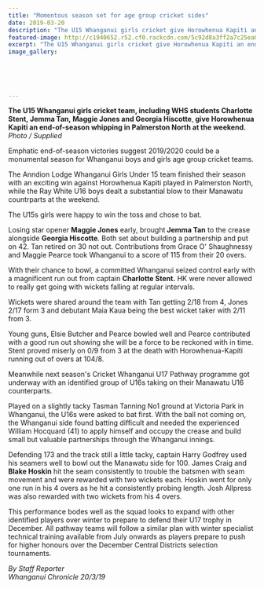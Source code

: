 ```yaml
---
title: "Momentous season set for age group cricket sides"
date: 2019-03-20
description: "The U15 Whanganui girls cricket give Horowhenua Kapiti an end-of-season whipping in Palmerston North..."
featured-image: http://c1940652.r52.cf0.rackcdn.com/5c92d8a3ff2a7c25ea00059a/U15-WU-girls-StentJonesTan-etc.20.3.19chron.jpg
excerpt: "The U15 Whanganui girls cricket give Horowhenua Kapiti an end-of-season whipping in Palmerston North at the weekend."
image_gallery:
    
    
    
    
    
---
```


<p><span><strong>The U15 Whanganui girls cricket team, including WHS students&nbsp;Charlotte Stent,&nbsp;Jemma Tan,&nbsp;</strong><span><strong>Maggie Jones and&nbsp;</strong><span><strong>Georgia Hiscotte</strong>,</span></span><strong>&nbsp;give Horowhenua Kapiti an end-of-season whipping in Palmerston North at the weekend.</strong></span><br /><em>Photo / Supplied</em></p>
<p class="element element-paragraph">Emphatic end-of-season victories suggest 2019/2020 could be a monumental season for Whanganui boys and girls age group cricket teams.</p>
<p class="element element-paragraph">The Anndion Lodge Whanganui Girls Under 15 team finished their season with an exciting win against Horowhenua Kapiti played in Palmerston North, while the Ray White U16 boys dealt a substantial blow to their Manawatu countrparts at the weekend.</p>
<p class="element element-paragraph">The U15s girls were happy to win the toss and chose to bat.</p>
<p class="element element-paragraph">Losing star opener <strong>Maggie Jones</strong> early, brought<strong> Jemma Tan</strong> to the crease alongside <strong>Georgia Hiscotte</strong>. Both set about building a partnership and put on 42. Tan retired on 30 not out. Contributions from Grace O' Shaughnessy and Maggie Pearce took Whanganui to a score of 115 from their 20 overs.</p>
<p class="element element-paragraph">With their chance to bowl, a committed Whanganui seized control early with a magnificent run out from captain <strong>Charlotte Stent.</strong> HK were never allowed to really get going with wickets falling at regular intervals.</p>
<p class="element element-paragraph">Wickets were shared around the team with Tan getting 2/18 from 4, Jones 2/17 form 3 and debutant Maia Kaua being the best wicket taker with 2/11 from 3.</p>
<p class="element element-paragraph">Young guns, Elsie Butcher and Pearce bowled well and Pearce contributed with a good run out showing she will be a force to be reckoned with in time. Stent proved miserly on 0/9 from 3 at the death with Horowhenua-Kapiti running out of overs at 104/8.</p>
<p class="element element-paragraph">Meanwhile next season's Cricket Whanganui U17 Pathway programme got underway with an identified group of U16s taking on their Manawatu U16 counterparts.</p>
<p class="element element-paragraph">Played on a slightly tacky Tasman Tanning No1 ground at Victoria Park in Whanganui, the U16s were asked to bat first. With the ball not coming on, the Whanganui side found batting difficult and needed the experienced William Hocquard (41) to apply himself and occupy the crease and build small but valuable partnerships through the Whanganui innings.</p>
<p class="element element-paragraph">Defending 173 and the track still a little tacky, captain Harry Godfrey used his seamers well to bowl out the Manawatu side for 100. James Craig and<strong> Blake Hoskin</strong> hit the seam consistently to trouble the batsmen with seam movement and were rewarded with two wickets each. Hoskin went for only one run in his 4 overs as he hit a consistently probing length. Josh Allpress was also rewarded with two wickets from his 4 overs.</p>
<p class="element element-paragraph">This performance bodes well as the squad looks to expand with other identified players over winter to prepare to defend their U17 trophy in December. All pathway teams will follow a similar plan with winter specialist technical training available from July onwards as players prepare to push for higher honours over the December Central Districts selection tournaments.</p>
<p class="element element-paragraph"><em>By Staff Reporter</em><br /><em>Whanganui Chronicle 20/3/19</em></p>

